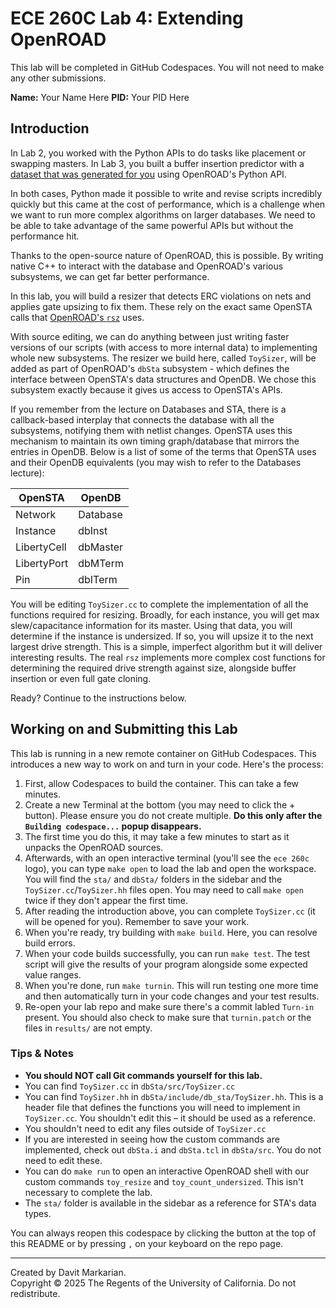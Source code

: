 # ECE 260C Lab 4: Extending OpenROAD

This lab will be completed in GitHub Codespaces. You will not need to make any other submissions.

**Name:** Your Name Here
**PID:** Your PID Here

## Introduction

In Lab 2, you worked with the Python APIs to do tasks like placement or swapping masters. In Lab 3, you built a buffer insertion predictor with a [dataset that was generated for you](https://huggingface.co/datasets/udxs/vlsi-simple-buffering) using OpenROAD's Python API. 

In both cases, Python made it possible to write and revise scripts incredibly quickly but this came at the cost of performance, which is a challenge when we want to run more complex algorithms on larger databases. We need to be able to take advantage of the same powerful APIs but without the performance hit. 

Thanks to the open-source nature of OpenROAD, this is possible. By writing native C++ to interact with the database and OpenROAD's various subsystems, we can get far better performance. 

In this lab, you will build a resizer that detects ERC violations on nets and applies gate upsizing to fix them. These rely on the exact same OpenSTA calls that [OpenROAD's `rsz`](https://github.com/The-OpenROAD-Project/OpenROAD/tree/master/src/rsz) uses. 

With source editing, we can do anything between just writing faster versions of our scripts (with access to more internal data) to implementing whole new subsystems. The resizer we build here, called `ToySizer`, will be added as part of OpenROAD's `dbSta` subsystem - which defines the interface between OpenSTA's data structures and OpenDB. We chose this subsystem exactly because it gives us access to OpenSTA's APIs.

If you remember from the lecture on Databases and STA, there is a callback-based interplay that connects the database with all the subsystems, notifying them with netlist changes. OpenSTA uses this mechanism to maintain its own timing graph/database that mirrors the entries in OpenDB. Below is a list of some of the terms that OpenSTA uses and their OpenDB equivalents (you may wish to refer to the Databases lecture):

| **OpenSTA** | **OpenDB** |
|-------------|------------|
| Network     | Database   |
| Instance    | dbInst     |
| LibertyCell | dbMaster   |
| LibertyPort | dbMTerm    |
| Pin         | dbITerm    |

You will be editing `ToySizer.cc` to complete the implementation of all the functions required for resizing. Broadly, for each instance, you will get max slew/capacitance information for its master. Using that data, you will determine if the instance is undersized. If so, you will upsize it to the next largest drive strength. This is a simple, imperfect algorithm but it will deliver interesting results. The real `rsz` implements more complex cost functions for determining the required drive strength against size, alongside buffer insertion or even full gate cloning.


Ready? Continue to the instructions below.


## Working on and Submitting this Lab

This lab is running in a new remote container on GitHub Codespaces. This introduces a new way to work on and turn in your code. Here's the process:

1. First, allow Codespaces to build the container. This can take a few minutes.
2. Create a new Terminal at the bottom (you may need to click the + button). Please ensure you do not create multiple. **Do this only after the `Building codespace...` popup disappears.**
3. The first time you do this, it may take a few minutes to start as it unpacks the OpenROAD sources.
4. Afterwards, with an open interactive terminal (you'll see the `ece 260c` logo), you can type `make open` to load the lab and open the workspace. You will find the `sta/` and `dbSta/` folders in the sidebar and the `ToySizer.cc`/`ToySizer.hh` files open. You may need to call `make open` twice if they don't appear the first time.
5. After reading the introduction above, you can complete `ToySizer.cc` (it will be opened for you). Remember to save your work.
6. When you're ready, try building with `make build`. Here, you can resolve build errors.
7. When your code builds successfully, you can run `make test`. The test script will give the results of your program alongside some expected value ranges.
8. When you're done, run `make turnin`. This will run testing one more time and then automatically turn in your code changes and your test results.
9. Re-open your lab repo and make sure there's a commit labled `Turn-in` present. You should also check to make sure that `turnin.patch` or the files in `results/` are not empty.

### Tips & Notes
    
- **You should NOT call Git commands yourself for this lab.**
- You can find `ToySizer.cc` in `dbSta/src/ToySizer.cc`
- You can find `ToySizer.hh` in `dbSta/include/db_sta/ToySizer.hh`. This is a header file that defines the functions you will need to implement in `ToySizer.cc`. You shouldn't edit this – it should be used as a reference.
- You shouldn't need to edit any files outside of `ToySizer.cc`
- If you are interested in seeing how the custom commands are implemented, check out `dbSta.i` and `dbSta.tcl` in `dbSta/src`. You do not need to edit these.
- You can do `make run` to open an interactive OpenROAD shell with our custom commands `toy_resize` and `toy_count_undersized`. This isn't necessary to complete the lab.
- The `sta/` folder is available in the sidebar as a reference for STA's data types.


You can always reopen this codespace by clicking the button at the top of this README or by pressing `,` on your keyboard on the repo page.


--- 

Created by Davit Markarian.
\
Copyright &copy; 2025 The Regents of the University of California. Do not redistribute. 